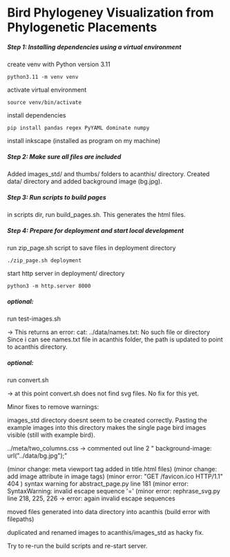 # Bird Phylogeney Visualization from Phylogenetic Placements



##### Step 1: Installing dependencies using a virtual environment

create venv with Python version 3.11

```python3.11 -m venv venv```

activate virtual environment

```source venv/bin/activate```

install dependencies

```pip install pandas regex PyYAML dominate numpy```

install inkscape (installed as program on my machine)

##### Step 2: Make sure all files are included

Added images_std/ and thumbs/ folders to acanthis/ directory. Created data/ directory and added background image (bg.jpg).

##### Step 3: Run scripts to build pages

in scripts dir, run build_pages.sh. This generates the html files.

##### Step 4: Prepare for deployment and start local development

run zip_page.sh script to save files in deployment directory

```./zip_page.sh deployment```

start http server in deployment/ directory

```python3 -m http.server 8000```




##### optional:
run test-images.sh

-> This returns an error: cat: ../data/names.txt: No such file or directory
Since i can see names.txt file in acanthis folder, the path is updated to point to acanthis directory.

##### optional:
run convert.sh

-> at this point convert.sh does not find svg files. No fix for this yet.


Minor fixes to remove warnings:

images_std directory doesnt seem to be created correctly. Pasting the example images into this directory makes the single page bird images visible (still with example bird).

../meta/two_columns.css
-> commented out line 2 "  background-image: url("../data/bg.jpg");"

(minor change: meta viewport tag added in title.html files)
(minor change: add image attribute in image tags)
(minor error: "GET /favicon.ico HTTP/1.1" 404 )
syntax warning for abstract_page.py line 181 
(minor error: SyntaxWarning: invalid escape sequence '\='
(minor error: rephrase_svg.py line 218, 225, 226 -> error: again invalid escape sequences

moved files generated into data directory into acanthis (build error with filepaths)

duplicated and renamed images to acanthis/images_std as hacky fix.

Try to re-run the build scripts and re-start server.
